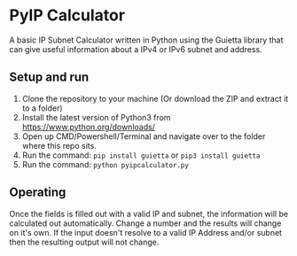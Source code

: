 # PyIP Calculator
A basic IP Subnet Calculator written in Python using the Guietta library that can give useful information about a IPv4 or IPv6 subnet and address.

## Setup and run
1. Clone the repository to your machine (Or download the ZIP and extract it to a folder)
2. Install the latest version of Python3 from https://www.python.org/downloads/
3. Open up CMD/Powershell/Terminal and navigate over to the folder where this repo sits.
4. Run the command: `pip install guietta` or `pip3 install guietta`
5. Run the command: `python pyipcalculator.py`

## Operating
Once the fields is filled out with a valid IP and subnet, the information will be calculated out automatically. Change a number and the results will change on it's own. If the input doesn't resolve to a valid IP Address and/or subnet then the resulting output will not change.
